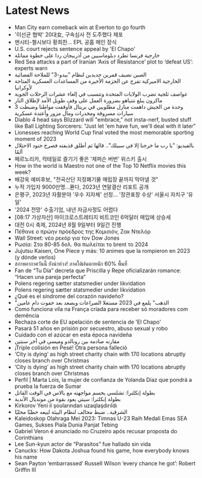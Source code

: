 # Latest News
-  Man City earn comeback win at Everton to go fourth
-  '이선균 협박' 20대女, 구속심사 전 도주했다 체포
-  맨시티-첼시보다 황희찬… EPL 공홈 메인 장식
-  U.S. court rejects sentence appeal by 'El Chapo'
-  خارجية فرنسا تطرد دبلوماسيين من أذربيجان ردا على خطوة مماثلة
-  Red Sea attacks a part of Iranian ‘Axis of Resistance’ plot to ‘defeat US’: experts warn
-  الصين تضيف قمرين جديدين لنظام "بيدو-3" للملاحة الفضائية
-  الخارجية الاميركية تفرج عن الحزمة الأخيرة من المساعدات العسكرية المتاحة لأوكرانيا
-  عواصف ثلجية تضرب الولايات المتحدة وتتسبب في إلغاء عشرات الرحلات الجوية
-  ماكرون يبلغ نتنياهو بضرورة العمل على وقف طويل الأمد لإطلاق النار
-  وحدة من الجيش داهمت منازل مطلوبين في بريتال فأوقفت مواطنا وضبطت 3 سيارات مسروقة ومخدرات ومال مزور وأعتدة عسكرية
-  Diablo 4 head says Blizzard will "embrace," not insta-nerf, busted stuff like Ball Lighting Sorcerers: "Just let 'em have fun, we'll deal with it later"
-  Lionesses reaching World Cup final voted the most memorable sporting moment of 2023
-  بالفيديو: "يا رب ما خرجنا إلا في سبيلك".. قالها ثم أطلق قذيفته فصرخ جنود الاحتلال ألمًا
-  페르노리카, 칵테일로 즐기기 좋은 '제퍼슨 버번' 위스키 출시
-  How in the world is Maestro not one of the Top 10 Netflix movies this week?
-  배강욱 예비후보, "전곡산단 지정폐기물 매립장 끝까지 막아낼 것"
-  누적 가입자 9000만명…콴다, 2023년 연말결산 리포트 공개
-  은평구, 2023년 자활분야 '우수 지자체' 선정… '장관표창 수상' 서울시 자치구 '유일'
-  '2024 전망' 수출기업, 내년 자금사정도 어렵다
-  [08:17 가상자산] 마이크로스트레티지 비트코인 6억달러 매입에 상승세
-  대전 0시 축제, 2024년 8월 9일부터 9일간 진행
-  Πέθανε ο πρώην πρόεδρος της Κομισιόν, Ζακ Ντελόρ
-  Wall Street: νέο ρεκόρ για τον Dow Jones
-  Ρωσία: Στα 80-85 δολ. θα πωλείται το brent το 2024
-  Jujutsu Kaisen, One Piece y más: 10 animes que la rompieron en 2023 (y dónde verlos)
-  สภาพอากาศวันนี้ ยังน่าห่วง! ภาคใต้ฝนตกหนัก 60% พื้นที่
-  Fan de “Tu Día” decreta que Priscilla y Repe oficializarán romance: “Hacen una pareja perfecta”
-  Polens regering sætter statsmedier under likvidation
-  Polens regering sætter statsmedier under likvidation
-  ¿Qué es el síndrome del corazón navideño?
-  "الذهب" يلمع في 2023 مستغلا الصراعات ويصعد بعد خفوت دام عامين
-  Como funciona vila na França criada para receber só moradores com demência
-  Rechaza corte de EU apelación de sentencia de 'El Chapo'
-  Pasará 51 años en prisión por secuestro, abuso sexual y robo
-  Cuidado con el azúcar en esta época navideña
-  مقارنه صادمة بين رونالدو وميسي في أخر سنتين
-  ¡Triple colisión en Pesé! Otra persona falleció
-  ‘City is dying’ as high street charity chain with 170 locations abruptly closes branch over Christmas
-  ‘City is dying’ as high street charity chain with 170 locations abruptly closes branch over Christmas
-  Perfil | Marta Lois, la mujer de confianza de Yolanda Díaz que pondrá a prueba la fuerza de Sumar
-  بطولة إنكلترا: تشلسي يحسم مواجهته مع بالاس في الوقت القاتل
-  بطولة إنكلترا: سيتي يعود بقوة من مونديال الأندية
-  Kirkorov Yeni il şoularından uzaqlaşdırıldı
-  الشرقية.. ضبط مخالف لنظام البيئة لبيعه حطبًا محليًا
-  Kaleidoskop Olahraga Mei 2023: Timnas U-23 Raih Medali Emas SEA Games, Sukses Piala Dunia Panjat Tebing
-  Gabriel Veron é anunciado no Cruzeiro após recusar proposta do Corinthians
-  Lee Sun-kyun actor de “Parasitos” fue hallado sin vida
-  Canucks: How Dakota Joshua found his game, how everybody knows his name
-  Sean Payton ‘embarrassed’ Russell Wilson ‘every chance he got’: Robert Griffin III
